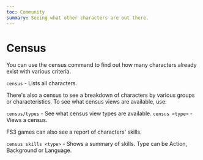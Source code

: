 ```yaml
---
toc: Community
summary: Seeing what other characters are out there.
---
```

# Census

You can use the census command to find out how many characters already exist with various criteria.

`census` - Lists all characters.

There's also a census to see a breakdown of characters by various groups or characteristics.  To see what census views are available, use:

`census/types` - See what census view types are available.
`census <type>` - Views a census.

FS3 games can also see a report of characters' skills.

`census skills <type>` - Shows a summary of skills.  Type can be Action, Background or Language.

